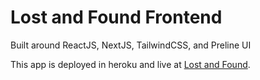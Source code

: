 # Lost and Found Frontend

Built around ReactJS, NextJS, TailwindCSS, and Preline UI

This app is deployed in heroku and live at [Lost and Found](https://lost-and-found-ph-83d720ab6d69.herokuapp.com/).
